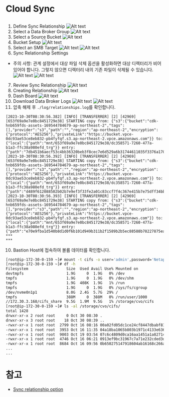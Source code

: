 # Cloud Sync 

## 
1. Define Sync Relationship
![Alt text](./Images/Create_Sync_relationship-0.png)
2. Select a Data Broker Group
![Alt text](./Images/Create_Sync_relationship-1.png)
3. Select a Source Bucket
![Alt text](./Images/Create_Sync_relationship-2.png)
4. Bucket Setup
![Alt text](./Images/Create_Sync_relationship-3.png)
5. Select an SMB Target
![Alt text](./Images/Create_Sync_relationship-4.png)
![Alt text](./Images/Create_Sync_relationship-5.png)
6. Sync Relationship Settings
- 주의 사항: 관계 설정에서 대상 파일 삭제 옵션을 활성화하면 대상 디렉터리가 비어 있어야 합니다. 그렇지 않으면 디렉터리 내의 기존 파일이 삭제될 수 있습니다.
![Alt text](./Images/Create_Sync_relationship-6.png)
![Alt text](./Images/Create_Sync_relationship-7.png)
7. Review Sync Relationship
![Alt text](./Images/Create_Sync_relationship-8.png)
8. Creating Relationship
![Alt text](./Images/Create_Sync_relationship-9.png)
9. Dash Board
![Alt text](./Images/Create_Sync_relationship-10.png)
10. Download Data Broker Logs
![Alt text](image.png)
![Alt text](image-1.png)
11. 압축 해제 후 ```./log/relationships.log```를 확인합니다.
```log
[2023-10-30T08:30:56.382] [INFO] [TRANSFERRER] [2] [42969] [653f69a9e7e0bc8451729e38] STARTING copy from: {"s3":{"bucket":"cdk-hnb659fds-assets-169544784679-ap-northeast-2","tags":[],"provider":"s3","path":"","region":"ap-northeast-2","encryption":{"protocol":"AES256"},"privateLink":"https://bucket.vpce-0dc93ae53ce8eb832-pb4fyfqf.s3.ap-northeast-2.vpce.amazonaws.com"}} to: {"local":{"path":"mnt/653f69a9e7e0bc8451729e38/dc358571-7260-477a-b1a3-ffc38a980efd_trg"}} entry: {"path":"7db451b6aecf53c4bb36320beb3f8cec7e6d529a6b31744611035f3376a17012.json","type":"FILE","size":1731,"mtimeSec":1697431442,"atimeSec":1697431442,"mode":33206,"uid":0,"gid":0,"tempEntryName":".7db451b6aecf53c4bb36320beb3f8cec7e6d529a6b31744611035f3376a17012.json_ygIcezP_netapp"}
[2023-10-30T08:30:56.392] [INFO] [TRANSFERRER] [2] [42969] [653f69a9e7e0bc8451729e38] STARTING copy from: {"s3":{"bucket":"cdk-hnb659fds-assets-169544784679-ap-northeast-2","tags":[],"provider":"s3","path":"","region":"ap-northeast-2","encryption":{"protocol":"AES256"},"privateLink":"https://bucket.vpce-0dc93ae53ce8eb832-pb4fyfqf.s3.ap-northeast-2.vpce.amazonaws.com"}} to: {"local":{"path":"mnt/653f69a9e7e0bc8451729e38/dc358571-7260-477a-b1a3-ffc38a980efd_trg"}} entry: {"path":"d489f612088502b02b7e9ef3f33fe2a01c83ccf7f4c367e415b7e75dff34bb36.json","type":"FILE","size":1853,"mtimeSec":1697441963,"atimeSec":1697441963,"mode":33206,"uid":0,"gid":0,"tempEntryName":".d489f612088502b02b7e9ef3f33fe2a01c83ccf7f4c367e415b7e75dff34bb36.json_KHJGNuJ_netapp"}
[2023-10-30T08:30:56.393] [INFO] [TRANSFERRER] [2] [42969] [653f69a9e7e0bc8451729e38] STARTING copy from: {"s3":{"bucket":"cdk-hnb659fds-assets-169544784679-ap-northeast-2","tags":[],"provider":"s3","path":"","region":"ap-northeast-2","encryption":{"protocol":"AES256"},"privateLink":"https://bucket.vpce-0dc93ae53ce8eb832-pb4fyfqf.s3.ap-northeast-2.vpce.amazonaws.com"}} to: {"local":{"path":"mnt/653f69a9e7e0bc8451729e38/dc358571-7260-477a-b1a3-ffc38a980efd_trg"}} entry: {"path":"e70e9fba1d540b8d1d0f6b101d949b311b2f1589b2b5ec88588b78227875eae6.json","type":"FILE","size":1949,"mtimeSec":1697450343,"atimeSec":1697450343,"mode":33206,"uid":0,"gid":0,"tempEntryName":".e70e9fba1d540b8d1d0f6b101d949b311b2f1589b2b5ec88588b78227875eae6.json_0o49daR_netapp"}
***
***
```

10. Bastion Host에 접속하여 볼륨 데이터를 확인합니다.
```bash
[root@ip-172-30-0-159 ~]# mount -t cifs -o user='admin',password='Netapp1!' //172.30.3.168/cifs_share /storage/cvo/cifs
[root@ip-172-30-0-159 ~]# df -h
Filesystem                 Size  Used Avail Use% Mounted on
devtmpfs                   1.9G     0  1.9G   0% /dev
tmpfs                      1.9G     0  1.9G   0% /dev/shm
tmpfs                      1.9G  408K  1.9G   1% /run
tmpfs                      1.9G     0  1.9G   0% /sys/fs/cgroup
/dev/nvme0n1p1             8.0G  2.4G  5.7G  29% /
tmpfs                      388M     0  388M   0% /run/user/1000
//172.30.3.168/cifs_share  9.5G  1.9M  9.5G   1% /storage/cvo/cifs
[root@ip-172-30-0-159 ~]# ls -al /storage/cvo/cifs/
total 1428
drwxr-xr-x 2 root root     0 Oct 30 08:30 .
drwxr-xr-x 3 root root    18 Oct 30 08:39 ..
-rwxr-xr-x 1 root root  2799 Oct 16 08:16 00a02fd05dc1ce24cf8447dbabf8132d03fc8ef592be9073803fca693e66b3b3.json
-rwxr-xr-x 1 root root  3953 Oct 16 11:35 04a18ba1065b803b1971c4133e6367331fd84a23a77678d2cc38e9c8309d1dcb.json
-rwxr-xr-x 1 root root  9003 Oct 19 03:54 07c6c4809d0ca16aa1451a1a82714e1a5671d895d53b047fcb9cbcc0b2111463.json
-rwxr-xr-x 1 root root  4746 Oct 16 06:21 0913ef9bc31967c7a71e232cded3d1f5ac973a53377163556cc0745755a5220e.json
-rwxr-xr-x 1 root root  8684 Oct 16 09:56 0b650275147918604ab16168c266a9ee58454a063ec7577223f800d991f14c15.json
...
...

```

# 참고
- [Sync relationship option](https://docs.netapp.com/us-en/bluexp-copy-sync/task-creating-relationships.html#create-other-types-of-sync-relationships)